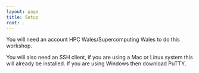 ```yaml
---
layout: page
title: Setup
root: .
---
```


You will need an account HPC Wales/Supercomputing Wales to do this workshop.

You will also need an SSH client, if you are using a Mac or Linux system this will already be installed. If you are using Windows then download PuTTY.
